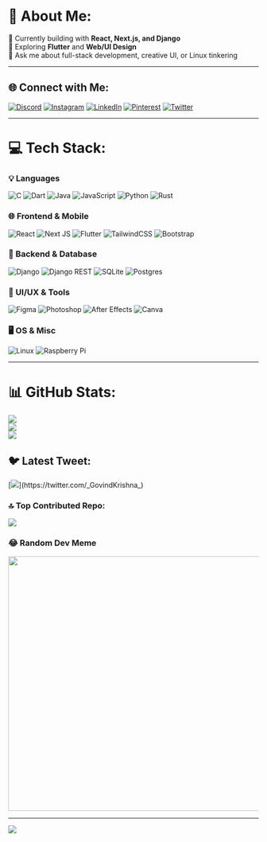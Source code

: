 # 💫 About Me:
🔭 Currently building with **React, Next.js, and Django**  
🌱 Exploring **Flutter** and **Web/UI Design**  
💬 Ask me about full-stack development, creative UI, or Linux tinkering  

---

## 🌐 Connect with Me:
[![Discord](https://img.shields.io/badge/Discord-%237289DA.svg?logo=discord&logoColor=white)](https://discord.gg/govind_krx#3566)
[![Instagram](https://img.shields.io/badge/Instagram-%23E4405F.svg?logo=Instagram&logoColor=white)](https://instagram.com/govind._.krishna)
[![LinkedIn](https://img.shields.io/badge/LinkedIn-%230077B5.svg?logo=linkedin&logoColor=white)](https://linkedin.com/in/Govind_Krishna)
[![Pinterest](https://img.shields.io/badge/Pinterest-%23E60023.svg?logo=Pinterest&logoColor=white)](https://pinterest.com/gkrishna2767)
[![Twitter](https://img.shields.io/badge/Twitter-%231DA1F2.svg?logo=Twitter&logoColor=white)](https://twitter.com/_GovindKrishna_)

---

# 💻 Tech Stack:

### 💡 Languages
![C](https://img.shields.io/badge/c-%2300599C.svg?style=for-the-badge&logo=c&logoColor=white)
![Dart](https://img.shields.io/badge/dart-%230175C2.svg?style=for-the-badge&logo=dart&logoColor=white)
![Java](https://img.shields.io/badge/java-%23ED8B00.svg?style=for-the-badge&logo=java&logoColor=white)
![JavaScript](https://img.shields.io/badge/javascript-%23323330.svg?style=for-the-badge&logo=javascript&logoColor=%23F7DF1E)
![Python](https://img.shields.io/badge/python-3670A0?style=for-the-badge&logo=python&logoColor=ffdd54)
![Rust](https://img.shields.io/badge/rust-%23000000.svg?style=for-the-badge&logo=rust&logoColor=white)

### 🌐 Frontend & Mobile
![React](https://img.shields.io/badge/react-%2320232a.svg?style=for-the-badge&logo=react&logoColor=%2361DAFB)
![Next JS](https://img.shields.io/badge/Next-black?style=for-the-badge&logo=next.js&logoColor=white)
![Flutter](https://img.shields.io/badge/Flutter-%2302569B.svg?style=for-the-badge&logo=Flutter&logoColor=white)
![TailwindCSS](https://img.shields.io/badge/tailwindcss-%2338B2AC.svg?style=for-the-badge&logo=tailwind-css&logoColor=white)
![Bootstrap](https://img.shields.io/badge/bootstrap-%23563D7C.svg?style=for-the-badge&logo=bootstrap&logoColor=white)

### 🔧 Backend & Database
![Django](https://img.shields.io/badge/django-%23092E20.svg?style=for-the-badge&logo=django&logoColor=white)
![Django REST](https://img.shields.io/badge/DJANGO-REST-ff1709?style=for-the-badge&logo=django&logoColor=white&color=ff1709&labelColor=gray)
![SQLite](https://img.shields.io/badge/sqlite-%2307405e.svg?style=for-the-badge&logo=sqlite&logoColor=white)
![Postgres](https://img.shields.io/badge/postgres-%23316192.svg?style=for-the-badge&logo=postgresql&logoColor=white)

### 🎨 UI/UX & Tools
![Figma](https://img.shields.io/badge/figma-%23F24E1E.svg?style=for-the-badge&logo=figma&logoColor=white)
![Photoshop](https://img.shields.io/badge/adobephotoshop-%2331A8FF.svg?style=for-the-badge&logo=adobephotoshop&logoColor=white)
![After Effects](https://img.shields.io/badge/Adobe%20After%20Effects-9999FF.svg?style=for-the-badge&logo=Adobe%20After%20Effects&logoColor=white)
![Canva](https://img.shields.io/badge/Canva-%2300C4CC.svg?style=for-the-badge&logo=Canva&logoColor=white)

### 🖥️ OS & Misc
![Linux](https://img.shields.io/badge/Linux-FCC624?style=for-the-badge&logo=linux&logoColor=black)
![Raspberry Pi](https://img.shields.io/badge/-RaspberryPi-C51A4A?style=for-the-badge&logo=Raspberry-Pi)

---

# 📊 GitHub Stats:
![](https://github-readme-stats.vercel.app/api?username=govindkrishna03&theme=dark&hide_border=false)<br/>
![](https://github-readme-streak-stats.herokuapp.com/?user=govindkrishna03&theme=dark&hide_border=false)<br/>
![](https://github-readme-stats.vercel.app/api/top-langs/?username=govindkrishna03&theme=dark&hide_border=false&layout=compact)

## 🐦 Latest Tweet:
[![](https://gtce.itsvg.in/api?username=_GovindKrishna_)](https://twitter.com/_GovindKrishna_)

### 🔝 Top Contributed Repo:
![](https://github-contributor-stats.vercel.app/api?username=govindkrishna03&limit=5&theme=dark&combine_all_yearly_contributions=true)

### 😂 Random Dev Meme
<img src="https://rm.up.railway.app/" width="512px"/>

---
[![](https://visitcount.itsvg.in/api?id=govindkrishna03&icon=0&color=0)](https://visitcount.itsvg.in)

<!-- Proudly created with GPRM ( https://gprm.itsvg.in ) -->
